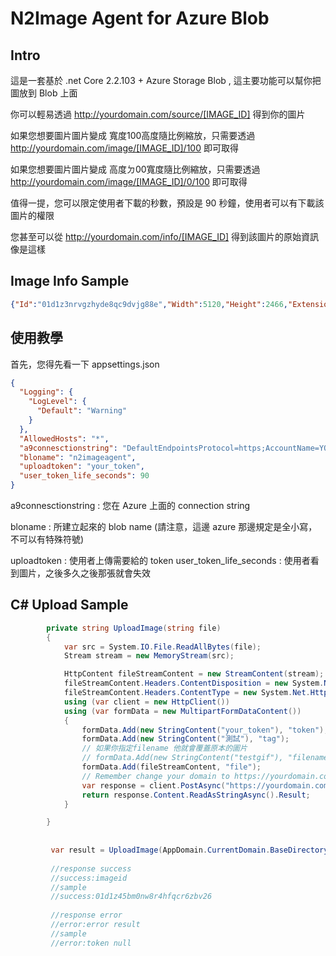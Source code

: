 # N2Image Agent for Azure Blob

Intro
----
這是一套基於 .net Core 2.2.103 + Azure Storage Blob , 這主要功能可以幫你把圖放到 Blob 上面 

你可以輕易透過 http://yourdomain.com/source/[IMAGE_ID] 得到你的圖片

如果您想要圖片圖片變成 寬度100高度隨比例縮放，只需要透過 http://yourdomain.com/image/[IMAGE_ID]/100 即可取得

如果您想要圖片圖片變成 高度ㄉ00寬度隨比例縮放，只需要透過 http://yourdomain.com/image/[IMAGE_ID]/0/100 即可取得

值得一提，您可以限定使用者下載的秒數，預設是 90 秒鐘，使用者可以有下載該圖片的權限

您甚至可以從 http://yourdomain.com/info/[IMAGE_ID] 得到該圖片的原始資訊像是這樣


Image Info Sample
----
```json
{"Id":"01d1z3nrvgzhyde8qc9dvjg88e","Width":5120,"Height":2466,"Extension":"jpeg","Tag":"測試"}
```

使用教學
----
首先，您得先看一下 appsettings.json

```json
{
  "Logging": {
    "LogLevel": {
      "Default": "Warning"
    }
  },
  "AllowedHosts": "*",
  "a9connesctionstring": "DefaultEndpointsProtocol=https;AccountName=YOUR_ACCOUNT_NAME;AccountKey=YOUR_ACCOUNT_KEY;EndpointSuffix=core.windows.net",
  "bloname": "n2imageagent",
  "uploadtoken": "your_token",
  "user_token_life_seconds": 90
}

```
a9connesctionstring : 您在 Azure 上面的 connection string 

bloname : 所建立起來的 blob name (請注意，這邊 azure 那邊規定是全小寫，不可以有特殊符號)

uploadtoken :  使用者上傳需要給的 token
user_token_life_seconds : 使用者看到圖片，之後多久之後那張就會失效 

C# Upload Sample
----
```C#
        private string UploadImage(string file)
        {
            var src = System.IO.File.ReadAllBytes(file);
            Stream stream = new MemoryStream(src);

            HttpContent fileStreamContent = new StreamContent(stream);
            fileStreamContent.Headers.ContentDisposition = new System.Net.Http.Headers.ContentDispositionHeaderValue("form-data") { Name = "file", FileName = "xxx.jpg" };
            fileStreamContent.Headers.ContentType = new System.Net.Http.Headers.MediaTypeHeaderValue("application/octet-stream");
            using (var client = new HttpClient())
            using (var formData = new MultipartFormDataContent())
            {
                formData.Add(new StringContent("your_token"), "token");
                formData.Add(new StringContent("測試"), "tag");
                // 如果你指定filename 他就會覆蓋原本的圖片
                // formData.Add(new StringContent("testgif"), "filename");
                formData.Add(fileStreamContent, "file");
                // Remember change your domain to https://yourdomain.com/api/upload to upload image.
                var response = client.PostAsync("https://yourdomain.com/api/upload", formData).Result;
                return response.Content.ReadAsStringAsync().Result;
            }

        }
        
        
         var result = UploadImage(AppDomain.CurrentDomain.BaseDirectory + "iphone7.jpg");
         
         //response success 
         //success:imageid
         //sample
         //success:01d1z45bm0nw8r4hfqcr6zbv26
         
         //response error
         //error:error result
         //sample
         //error:token null
```




